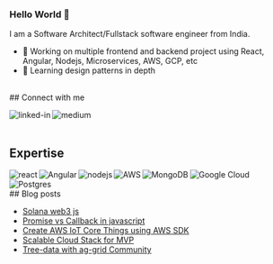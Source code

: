 ### Hello World 👋
I am a Software Architect/Fullstack software engineer from India.
- 🔭 Working on multiple frontend and backend project using React, Angular, Nodejs, Microservices, AWS, GCP, etc
- 🌱 Learning design patterns in depth
<br>
## Connect with me

 [<img align="left" alt="linked-in" src="https://img.shields.io/badge/linkedin-%230077B5.svg?&style=for-the-badge&logo=linkedin&logoColor=white" />](https://www.linkedin.com/in/riddhesh-ganatra-925b4858)
[<img align="left" alt="medium" src="https://img.shields.io/badge/medium-%2312100E.svg?&style=for-the-badge&logo=medium&logoColor=white" />](https://riddheshganatra.medium.com)
<br>
<br>
## Expertise
<img align="left" alt="react" src="https://img.shields.io/badge/react%20-%2320232a.svg?&style=for-the-badge&logo=react&logoColor=%2361DAFB" />
<img align="left" alt="Angular" src="https://img.shields.io/badge/angular-%23DD0031.svg?style=for-the-badge&logo=angular&logoColor=white"/>
<img align="left" alt="nodejs" src="https://img.shields.io/badge/node.js%20-%2343853D.svg?&style=for-the-badge&logo=node.js&logoColor=white" />
<img align="left" alt="AWS" src="https://img.shields.io/badge/AWS-%23FF9900.svg?style=for-the-badge&logo=amazon-aws&logoColor=white"/>
<img alt="Google Cloud" src="https://img.shields.io/badge/GoogleCloud-%234285F4.svg?style=for-the-badge&logo=google-cloud&logoColor=white"/>
<img align="left" alt="MongoDB" src ="https://img.shields.io/badge/MongoDB-%234ea94b.svg?style=for-the-badge&logo=mongodb&logoColor=white"/>
<img align="left" alt="Postgres" src ="https://img.shields.io/badge/postgres-%23316192.svg?style=for-the-badge&logo=postgresql&logoColor=white"/>
<br>
<br>
## Blog posts

<!-- BLOG-POST-LIST:START -->
- [Solana web3 js](https://riddheshganatra.medium.com/solana-web3-js-a9a7101df457?source=rss-caab789c09a2------2)
- [Promise vs Callback in javascript](https://riddheshganatra.medium.com/promise-vs-callback-in-javascript-172f7baf4f96?source=rss-caab789c09a2------2)
- [Create AWS IoT Core Things using AWS SDK](https://riddheshganatra.medium.com/create-aws-iot-core-things-using-aws-sdk-e9a7939597f4?source=rss-caab789c09a2------2)
- [Scalable Cloud Stack for MVP](https://riddheshganatra.medium.com/scalable-cloud-stack-for-mvp-6c0f3b051787?source=rss-caab789c09a2------2)
- [Tree-data with ag-grid Community](https://riddheshganatra.medium.com/tree-data-with-ag-grid-community-94ba1dfb40eb?source=rss-caab789c09a2------2)
<!-- BLOG-POST-LIST:END -->
